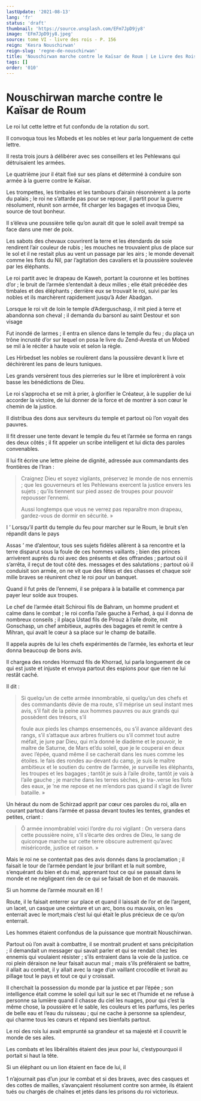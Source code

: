 ```yaml
---
lastUpdate: '2021-08-13'
lang: 'fr'
status: 'draft'
thumbnail: 'https://source.unsplash.com/EFm7JpD9jy8'
image: 'EFm7JpD9jy8.jpeg'
source: tome VI - livre des rois - P. 156
reign: 'Kesra Nouschirwan'
reign-slug: 'regne-de-nouschirwan'
title: 'Nouschirwan marche contre le Kaïsar de Roum | Le Livre des Rois | Shâhnâmeh'
tags: []
order: '010'
---
```


<!-- LTeX: language=fr -->

# Nouschirwan marche contre le Kaïsar de Roum

Le roi lut cette lettre et fut confondu de la rotation du sort.

Il convoqua tous les Mobeds et les nobles et leur parla longuement de cette lettre.

Il resta trois jours à délibérer avec ses conseillers et les Pehlewans qui détruisaient les armées.

Le quatrième jour il était fixé sur ses plans et déterminé à conduire son armée à la guerre contre le Kaïsar.

Les trompettes, les timbales et les tambours d’airain résonnèrent a la porte du palais ; le roi ne s’attarde pas pour se reposer, il partit pour la guerre résolument, réunit son armée, fit charger les bagages et invoqua Dieu, source de tout bonheur.

Il s’éleva une poussière telle qu’on aurait dit que le soleil avait trempé sa face dans une mer de poix.

Les sabots des chevaux couvrirent la terre et les étendards de soie rendirent l’air couleur de rubis ; les mouches ne trouvaient plus de place sur le sol et il ne restait plus au vent un passage par les airs ; le monde devenait comme les flots du Nil, par l’agitation des cavaliers et la poussière soulevée par les éléphants.

Le roi partit avec le drapeau de Kaweh, portant la couronne et les bottines d’or ; le bruit de l’armée s’entendait à deux milles ; elle était précédée des timbales et des éléphants ; derrière eux se trouvait Ie roi, suivi par les nobles et ils marchèrent rapidement jusqu’à Ader Abadgan.

Lorsque le roi vit de loin le temple d’Aderguschasp, il mit pied à terre et abandonna son cheval ; il demanda du barsonl au saint Destour et son visage

Fut inondé de larmes ; il entra en silence dans le temple du feu ; du plaça un trône incrusté d’or sur lequel on posa le livre du Zend-Avesta et un Mobed se mil à le réciter à haute voix et selon la règle.

Les Hirbedset les nobles se roulèrent dans la poussière devant k livre et déchirèrent les pans de leurs tuniques.

Les grands versèrent tous des pierreries sur le libre et implorèrent à voix basse les bénédictions de Dieu.

Le roi s’approcha et se mit à prier, à glorifier le Créateur, à le supplier de lui accorder la victoire, de lui donner de la force et de montrer à son cœur le chemin de la justice.

Il distribua des dons aux serviteurs du temple et partout où l’on voyait des pauvres.

Il fit dresser une tente devant le temple du feu et l’armée se forma en rangs des deux côtés ; il fit appeler un scribe intelligent et lui dicta des paroles convenables.

Il lui fit écrire une lettre pleine de dignité, adressée aux commandants des frontières de l’Iran :

> Craignez Dieu et soyez vigilants, préservez le monde de nos ennemis ; que les gouverneurs et les Pehlewans exercent la justice envers les sujets ; qu’ils tiennent sur pied assez de troupes pour pouvoir repousser l’ennemi.
>
> Aussi longtemps que vous ne verrez pas reparaître mon drapeau, gardez-vous de dormir en sécurité. »

I ’
Lorsqu’il partit du temple du feu pour marcher sur le Roum, le bruit s’en répandit dans le pays

Assas ’ me d’alentour, tous ses sujets fidèles allèrent à sa rencontre et la terre disparut sous la foule de ces hommes vaillants ; bien des princes arrivèrent auprès du roi avec des présents et des offrandes ; partout où
il s’arrêta, il reçut de tout côté des. messages et des salutations ; partout où il conduisit son armée, on ne vit que des fêtes et des chasses et chaque soir mille braves se réunirent chez le roi pour un banquet.

Quand il fut près de l’ennemi, il se prépara à la bataille et commença par payer leur solde aux troupes.

Le chef de l’armée était Schiroui fils de Bahram, un homme prudent et calme dans le combat ; le roi confia l’aile gauche à Ferhad, à qui il donna de nombreux conseils ; il plaça Ustad fils de Pirouz à l’aile droite, mit Gonschasp, un chef ambitieux, auprès des bagages et remit le centre à Mihran, qui avait le cœur à sa place sur le champ de bataille.

Il appela auprès de lui les chefs expérimentés de l’armée, les exhorta et leur donna beaucoup de bons avis.

Il chargea des rondes Hormuzd fils de Khorrad, lui parla longuement de ce qui est juste et injuste et envoya partout des espions pour que rien ne lui restât caché.

Il dit :

> Si quelqu’un de cette armée innombrable, si quelqu’un des chefs et des commandants dévie de ma route, s’il méprise un seul instant mes avis, s’il fait de la peine aux hommes pauvres ou aux grands qui possèdent des trésors, s’il
>
> foule aux pieds les champs ensemencés, ou s’il avance aildevant des rangs, s’il s’attaque aux arbres fruitiers ou s’il commet tout autre méfait, je jure par Dieu, qui m’a donné le diadème et le pouvoir, le maître de Saturne, de Mars et’du soleil, que je le couperai en deux avec l’épée, quand même il se cacherait dans les nues comme les étoiles. le fais des rondes au-devant du camp, je suis le maître ambitieux et le soutien du centre de l’armée, je surveille les éléphants, les troupes et les bagages ; tantôt je suis à l’aile droite, tantôt je vais à l’aile gauche ; je marche dans les terres sèches, je tra-.verse les flots des eaux, je ’ne me repose et ne m’endors pas quand il s’agit de livrer bataille. »

Un héraut du nom de Schirzad apprit par cœur ces paroles du roi, alla en courant partout dans l’armée et passa devant toutes les tentes, grandes et petites, criant :

> Ô armée innombrablel voici l’ordre du roi vigilant : On versera dans cette poussière noire, s’il s’écarte des ordres de Dieu, le sang de quiconque marche sur cette terre obscure autrement qu’avec miséricorde, justice et raison. »

Mais le roi ne se contentait pas des avis donnés dans la proclamation ; il faisait le tour de l’armée pendant le jour brillant et la nuit sombre, s’enquérant du bien et du mal, apprenant tout ce qui se passait dans le monde et ne négligeant rien de ce qui se faisait de bon et de mauvais.

Si un homme de l’armée mourait en l6 !

Route, il le faisait enterrer sur place et quand il laissait de l’or et de l’argent, un lacet, un casque une ceinture et un arc, bons ou mauvais, on les enterrait avec le mort;mais c’est lui qui était le plus précieux de ce qu’on enterrait.

Les hommes étaient confondus de la puissance que montrait Nouschirwan.

Partout où l’on avait à combattre, il se montrait prudent et sans précipitation ; il demandait un messager qui savait parler et qui se rendait chez les ennemis qui voulaient résister ; s’ils entraient dans la voie de la justice. ce roi plein déraison ne leur faisait aucun mal ; mais s’ils préféraient se battre, il allait au combat, il y allait avec la rage d’un vaillant crocodile et livrait au pillage tout le pays et tout ce qui y croissait.

Il cherchait la possession du monde par la justice et par l’épée ; son intelligence était comme le soleil qui luit sur le sec et l’humide et ne refuse à personne sa lumière quand il chasse du ciel les nuages, pour qui c’est la même chose, la poussière et le sable, les couleurs et les parfums, les perles de belle eau et l’eau du ruisseau ; qui ne cache à personne sa splendeur, qui charme tous les cœurs et répand ses bienfaits partout.

Le roi des rois lui avait emprunté sa grandeur et sa majesté et il couvrit le monde de ses ailes.

Les combats et les libéralités étaient des jeux pour lui, c’estypourquoi il portait si haut la tête.

Si un éléphant ou un lion étaient en face de lui, il

1 n’ajournait pas d’un jour le combat et si des braves, avec des casques et des cottes de mailles, s’avançaient résolument contre son armée, ils étaient tués ou chargés de chaînes et jetés dans les prisons du roi victorieux.
